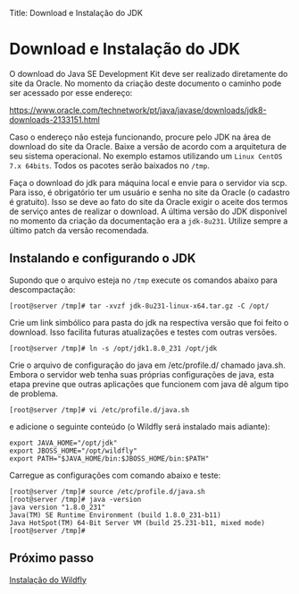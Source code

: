 Title: Download e Instalação do JDK

# Download e Instalação do JDK

O download do Java SE Development Kit deve ser realizado diretamente do site da Oracle. No momento da criação deste documento o caminho pode ser acessado por esse endereço:

https://www.oracle.com/technetwork/pt/java/javase/downloads/jdk8-downloads-2133151.html

Caso o endereço não esteja funcionando, procure pelo JDK na área de download do site da Oracle. Baixe a versão de acordo com a arquitetura de seu sistema operacional. No exemplo estamos utilizando um `Linux CentOS 7.x 64bits`. Todos os pacotes serão baixados no `/tmp`.

Faça o download do jdk para máquina local e envie para o servidor via scp. Para isso, é obrigatório ter um usuário e senha no site da Oracle (o cadastro é gratuito). Isso se deve ao fato do site da Oracle exigir o aceite dos termos de serviço antes de realizar o download. A última versão do JDK disponível no momento da criação da documentação era a `jdk-8u231`. Utilize sempre a último patch da versão recomendada.

## Instalando e configurando o JDK

Supondo que o arquivo esteja no `/tmp` execute os comandos abaixo para descompactação:

``` shell
[root@server /tmp]# tar -xvzf jdk-8u231-linux-x64.tar.gz -C /opt/
```
Crie um link simbólico para pasta do jdk na respectiva versão que foi feito o download. Isso facilita futuras atualizações e testes com outras versões.

``` shell
[root@server /tmp]# ln -s /opt/jdk1.8.0_231 /opt/jdk
```

Crie o arquivo de configuração do java em /etc/profile.d/ chamado java.sh. Embora o servidor web tenha suas próprias configurações de java, esta etapa previne que outras aplicações que funcionem com java dê algum tipo de problema.

``` shell
[root@server /tmp]# vi /etc/profile.d/java.sh
```

e adicione o seguinte conteúdo (o Wildfly será instalado mais adiante):

``` shell
export JAVA_HOME="/opt/jdk"
export JBOSS_HOME="/opt/wildfly"
export PATH="$JAVA_HOME/bin:$JBOSS_HOME/bin:$PATH"
```
Carregue as configurações com comando abaixo e teste:

``` shell
[root@server /tmp]# source /etc/profile.d/java.sh
[root@server /tmp]# java -version
java version "1.8.0_231"
Java(TM) SE Runtime Environment (build 1.8.0_231-b11)
Java HotSpot(TM) 64-Bit Server VM (build 25.231-b11, mixed mode)
[root@server /tmp]#
```

## Próximo passo

[Instalação do Wildfly][1]

[1]:/pt-br/citsmart-platform-8/get-started/installation-and-upgrade/perform-installation/install-wildfly.html
